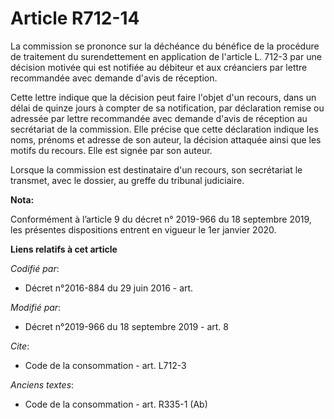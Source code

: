 # Article R712-14

La commission se prononce sur la déchéance du bénéfice de la procédure de traitement du surendettement en application de
l'article L. 712-3 par une décision motivée qui est notifiée au débiteur et aux créanciers par lettre recommandée avec
demande d'avis de réception. 

Cette lettre indique que la décision peut faire l'objet d'un recours, dans un délai de quinze jours à compter de sa
notification, par déclaration remise ou adressée par lettre recommandée avec demande d'avis de réception au secrétariat de la
commission. Elle précise que cette déclaration indique les noms, prénoms et adresse de son auteur, la décision attaquée ainsi
que les motifs du recours. Elle est signée par son auteur. 

Lorsque la commission est destinataire d'un recours, son secrétariat le transmet, avec le dossier, au greffe du   tribunal
judiciaire.

**Nota:**

Conformément à l’article 9 du décret n° 2019-966 du 18 septembre 2019, les présentes dispositions entrent en vigueur le 1er
janvier 2020.

**Liens relatifs à cet article**

_Codifié par_:

  - Décret n°2016-884 du 29 juin 2016 - art.

_Modifié par_:

  - Décret n°2019-966 du 18 septembre 2019 - art. 8

_Cite_:

  - Code de la consommation - art. L712-3

_Anciens textes_:

  - Code de la consommation - art. R335-1 (Ab)
